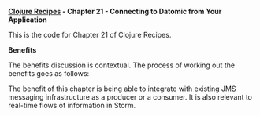 **[Clojure Recipes](https://github.com/juliangamble/clojure-recipes) - Chapter 21 - Connecting to Datomic from Your Application**

This is the code for Chapter 21 of Clojure Recipes. 

**Benefits**

The benefits discussion is contextual. The process of working out the benefits goes as follows:

The benefit of this chapter is being able to integrate with existing JMS messaging infrastructure as a producer or a consumer. It is also relevant to real-time flows of information in Storm.



